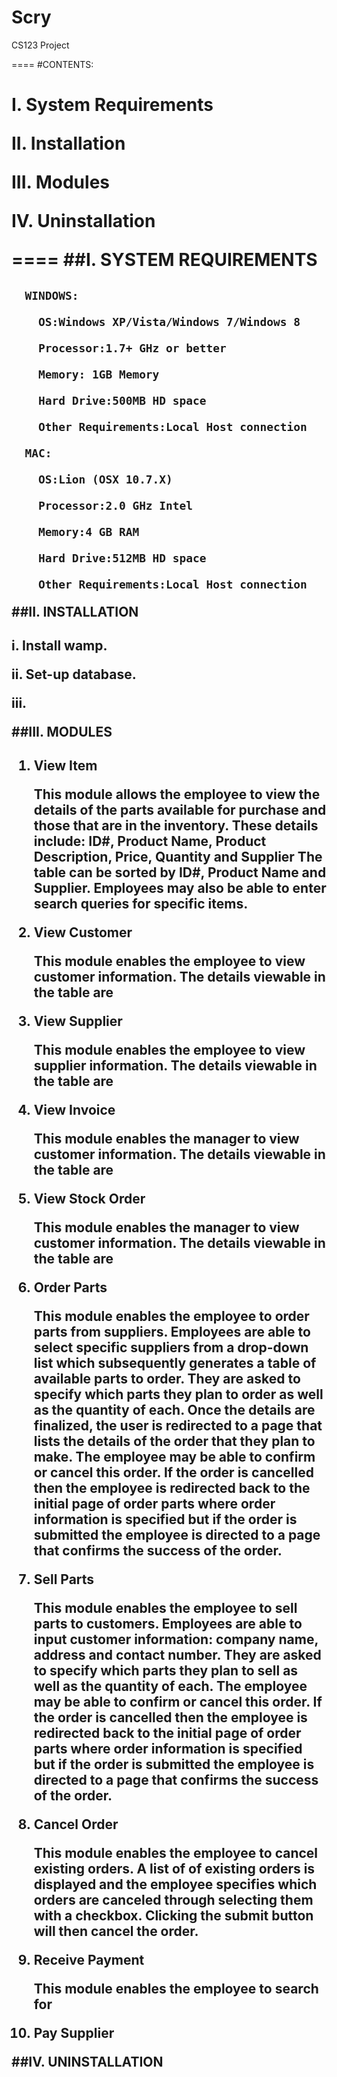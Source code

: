 Scry
====

CS123 Project

====
#CONTENTS:<h1>
**I. System Requirements**

**II. Installation**

**III. Modules**

**IV. Uninstallation**


====
##I. SYSTEM REQUIREMENTS<h2>
  
      WINDOWS:
      
        OS:Windows XP/Vista/Windows 7/Windows 8 
        
        Processor:1.7+ GHz or better 
        
        Memory: 1GB Memory 
        
        Hard Drive:500MB HD space 
        
        Other Requirements:Local Host connection
        
      MAC:
      
        OS:Lion (OSX 10.7.X) 
        
        Processor:2.0 GHz Intel 
        
        Memory:4 GB RAM 
        
        Hard Drive:512MB HD space 
        
        Other Requirements:Local Host connection
        
##II. INSTALLATION<h2>
  i. Install wamp.
  
  ii. Set-up database.
  
  iii. 
  
##III. MODULES<h2>  
   1. View Item
         
         This module allows the employee to view the details of the parts available for purchase and those that are in the inventory. These details include: ID#, Product Name, Product Description, Price, Quantity and Supplier The table can be sorted by ID#, Product Name and Supplier. Employees may also be able to enter search queries for specific items.

   2. View Customer
   
        This module enables the employee to view customer information. The details viewable in the table are

   3. View Supplier
   
        This module enables the employee to view supplier information. The details viewable in the table are

   4. View Invoice
    
        This module enables the manager to view customer information. The details viewable in the table are
   
   5. View Stock Order
    
        This module enables the manager to view customer information. The details viewable in the table are
   
   6. Order Parts
    
        This module enables the employee to order parts from suppliers. Employees are able to select specific suppliers from a drop-down list which subsequently generates a table of available parts to order. They are asked to specify which parts they plan to order as well as the quantity of each. Once the details are finalized, the user is redirected to a page that lists the details of the order that they plan to make. The employee may be able to confirm or cancel this order. If the order is cancelled then the employee is redirected back to the initial page of order parts where order information is specified but if the order is submitted the employee is directed to a page that confirms the success of the order.
   
   7. Sell Parts
   
      This module enables the employee to sell parts to customers. Employees are able to input customer information: company name, address and contact number. They are asked to specify which parts they plan to sell as well as the quantity of each. The employee may be able to confirm or cancel this order. If the order is cancelled then the employee is redirected back to the initial page of order parts where order information is specified but if the order is submitted the employee is directed to a page that confirms the success of the order.
   
   8. Cancel Order
      
      This module enables the employee to cancel existing orders. A list of of existing orders is displayed and the employee specifies which orders are canceled through selecting them with a checkbox. Clicking the submit button will then cancel the order.
   
   9. Receive Payment
   
      This module enables the employee to search for 

   10. Pay Supplier
   
   
   
##IV. UNINSTALLATION<h2>


